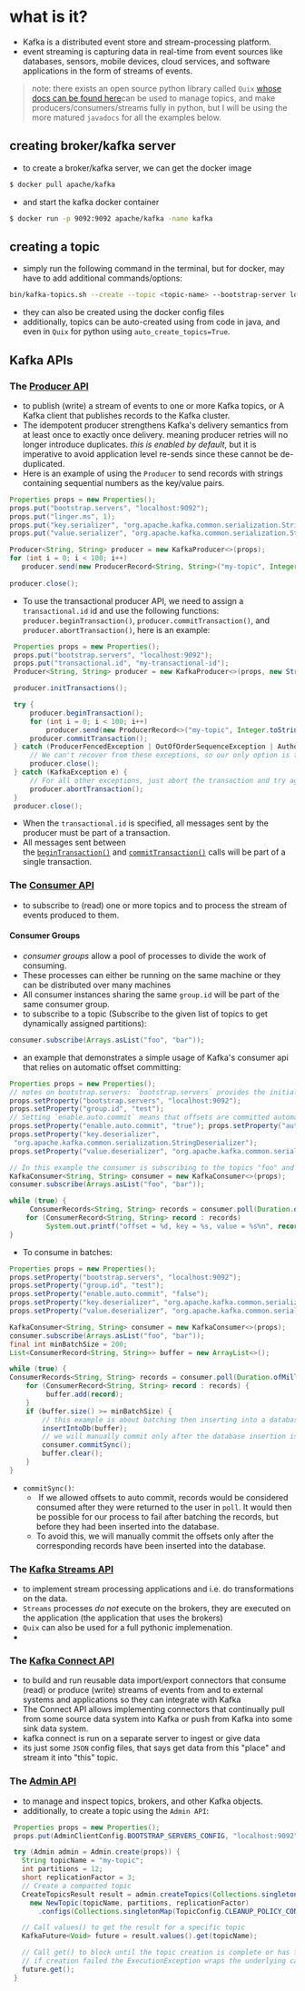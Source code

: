 # what is it?
- Kafka is a distributed event store and stream-processing platform.
- event streaming is capturing data in real-time from event sources like databases, sensors, mobile devices, cloud services, and software applications in the form of streams of events.
> note:
> there exists an open source python library called `Quix` [whose docs can be found here](https://quix.io/docs/get-started/welcome.html)can be used to manage topics, and make producers/consumers/streams fully in python, but I will be using the more matured `javadocs` for all the examples below.
## creating broker/kafka server
- to create a broker/kafka server, we can get the docker image

```sh
$ docker pull apache/kafka
```

- and start the kafka docker container

```sh
$ docker run -p 9092:9092 apache/kafka -name kafka
```
## creating a topic
- simply run the following command in the terminal, but for docker, may have to add additional commands/options:
```sh
bin/kafka-topics.sh --create --topic <topic-name> --bootstrap-server localhost:9092
```
- they can also be created using the docker config files
- additionally, topics can be auto-created using from code in java, and even in `Quix` for python using `auto_create_topics=True`.
## Kafka APIs
### The [Producer API](https://kafka.apache.org/documentation.html#producerapi)
- to publish (write) a stream of events to one or more Kafka topics, or A Kafka client that publishes records to the Kafka cluster.
- The idempotent producer strengthens Kafka's delivery semantics from at least once to exactly once delivery. meaning producer retries will no longer introduce duplicates. *this is enabled by default*, but it is imperative to avoid application level re-sends since these cannot be de-duplicated.
- Here is an example of using the `Producer` to send records with strings containing sequential numbers as the key/value pairs.
 ```java
Properties props = new Properties();
props.put("bootstrap.servers", "localhost:9092");
props.put("linger.ms", 1);
props.put("key.serializer", "org.apache.kafka.common.serialization.StringSerializer");
props.put("value.serializer", "org.apache.kafka.common.serialization.StringSerializer");
 
 Producer<String, String> producer = new KafkaProducer<>(props);
for (int i = 0; i < 100; i++)
	producer.send(new ProducerRecord<String, String>("my-topic", Integer.toString(i), Integer.toString(i)));
	
 producer.close();
```
- To use the transactional producer API, we need to assign a `transactional.id` id and use the following functions: `producer.beginTransaction()`, `producer.commitTransaction()`, and `producer.abortTransaction()`, here is an example:
```java
 Properties props = new Properties();
 props.put("bootstrap.servers", "localhost:9092");
 props.put("transactional.id", "my-transactional-id");
 Producer<String, String> producer = new KafkaProducer<>(props, new StringSerializer(), new StringSerializer());

 producer.initTransactions();

 try {
     producer.beginTransaction();
     for (int i = 0; i < 100; i++)
         producer.send(new ProducerRecord<>("my-topic", Integer.toString(i), Integer.toString(i)));
     producer.commitTransaction();
 } catch (ProducerFencedException | OutOfOrderSequenceException | AuthorizationException e) {
     // We can't recover from these exceptions, so our only option is to close the producer and exit.
     producer.close();
 } catch (KafkaException e) {
     // For all other exceptions, just abort the transaction and try again.
     producer.abortTransaction();
 }
 producer.close();
```
- When the `transactional.id` is specified, all messages sent by the producer must be part of a transaction.
- All messages sent between the [`beginTransaction()`](https://kafka.apache.org/37/javadoc/org/apache/kafka/clients/producer/KafkaProducer.html#beginTransaction()) and [`commitTransaction()`](https://kafka.apache.org/37/javadoc/org/apache/kafka/clients/producer/KafkaProducer.html#commitTransaction()) calls will be part of a single transaction. 
### The [Consumer API](https://kafka.apache.org/documentation.html#consumerapi)
- to subscribe to (read) one or more topics and to process the stream of events produced to them.
#### Consumer Groups
- _consumer groups_ allow a pool of processes to divide the work of consuming.
- These processes can either be running on the same machine or they can be distributed over many machines
- All consumer instances sharing the same `group.id` will be part of the same consumer group.
- to subscribe to a topic (Subscribe to the given list of topics to get dynamically assigned partitions):
```java
consumer.subscribe(Arrays.asList("foo", "bar"));
```
- an example that demonstrates a simple usage of Kafka's consumer api that relies on automatic offset committing:
```java
Properties props = new Properties();
// notes on bootstrap.servers: `bootstrap.servers` provides the initial hosts that act as the starting point for a Kafka client to discover the full set of alive servers in the cluster, be they may 100 or 1000 nodes.
props.setProperty("bootstrap.servers", "localhost:9092");
props.setProperty("group.id", "test");
// Setting `enable.auto.commit` means that offsets are committed automatically
props.setProperty("enable.auto.commit", "true"); props.setProperty("auto.commit.interval.ms", "1000");
props.setProperty("key.deserializer",
 "org.apache.kafka.common.serialization.StringDeserializer");
props.setProperty("value.deserializer", "org.apache.kafka.common.serialization.StringDeserializer");

// In this example the consumer is subscribing to the topics "foo" and "bar" as part of a group of consumers called "test" as configured with `group.id`.
KafkaConsumer<String, String> consumer = new KafkaConsumer<>(props);
consumer.subscribe(Arrays.asList("foo", "bar"));

while (true) {
	 ConsumerRecords<String, String> records = consumer.poll(Duration.ofMillis(100));
	for (ConsumerRecord<String, String> record : records)
		 System.out.printf("offset = %d, key = %s, value = %s%n", record.offset(), record.key(), record.value());
}
```
- To consume in batches:
```java
Properties props = new Properties();
props.setProperty("bootstrap.servers", "localhost:9092");
props.setProperty("group.id", "test");
props.setProperty("enable.auto.commit", "false");
props.setProperty("key.deserializer", "org.apache.kafka.common.serialization.StringDeserializer");
props.setProperty("value.deserializer", "org.apache.kafka.common.serialization.StringDeserializer");

KafkaConsumer<String, String> consumer = new KafkaConsumer<>(props);
consumer.subscribe(Arrays.asList("foo", "bar"));
final int minBatchSize = 200;
List<ConsumerRecord<String, String>> buffer = new ArrayList<>();

while (true) {
ConsumerRecords<String, String> records = consumer.poll(Duration.ofMillis(100));
	for (ConsumerRecord<String, String> record : records) {
		 buffer.add(record);
	}
	if (buffer.size() >= minBatchSize) {
		// this example is about batching then inserting into a database
		insertIntoDb(buffer);
		// we will manually commit only after the database insertion is done 
		consumer.commitSync();
		buffer.clear();
	}
}
```
- `commitSync()`:
	-  If we allowed offsets to auto commit, records would be considered consumed after they were returned to the user in `poll`. It would then be possible for our process to fail after batching the records, but before they had been inserted into the database.
	- To avoid this, we will manually commit the offsets only after the corresponding records have been inserted into the database.
### The [Kafka Streams API](https://kafka.apache.org/documentation/streams)
- to implement stream processing applications and i.e. do transformations on the data.
- `Streams` processes *do not* execute on the brokers, they are executed on the application (the application that uses the brokers)
- `Quix` can also be used for a full pythonic implemenation.
- 
### The [Kafka Connect API](https://kafka.apache.org/documentation.html#connect)
- to build and run reusable data import/export connectors that consume (read) or produce (write) streams of events from and to external systems and applications so they can integrate with Kafka
- The Connect API allows implementing connectors that continually pull from some source data system into Kafka or push from Kafka into some sink data system.
- kafka connect is run on a separate server to ingest or give data
- its just some `JSON` config files, that says get data from this "place" and stream it into "this" topic.
### The [Admin API](https://kafka.apache.org/documentation.html#adminapi)
- to manage and inspect topics, brokers, and other Kafka objects.
- additionally, to create a topic using the `Admin API`:
```java
 Properties props = new Properties();
 props.put(AdminClientConfig.BOOTSTRAP_SERVERS_CONFIG, "localhost:9092");

 try (Admin admin = Admin.create(props)) {
   String topicName = "my-topic";
   int partitions = 12;
   short replicationFactor = 3;
   // Create a compacted topic
   CreateTopicsResult result = admin.createTopics(Collections.singleton(
     new NewTopic(topicName, partitions, replicationFactor)
       .configs(Collections.singletonMap(TopicConfig.CLEANUP_POLICY_CONFIG, TopicConfig.CLEANUP_POLICY_COMPACT))));

   // Call values() to get the result for a specific topic
   KafkaFuture<Void> future = result.values().get(topicName);

   // Call get() to block until the topic creation is complete or has failed
   // if creation failed the ExecutionException wraps the underlying cause.
   future.get();
 }
```
